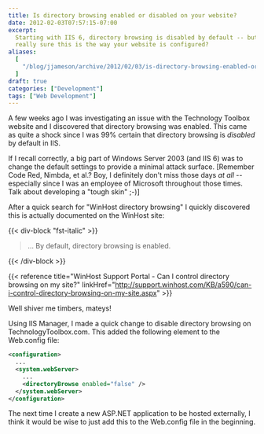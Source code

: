 ```yaml
---
title: Is directory browsing enabled or disabled on your website?
date: 2012-02-03T07:57:15-07:00
excerpt:
  Starting with IIS 6, directory browsing is disabled by default -- but are you
  really sure this is the way your website is configured?
aliases:
  [
    "/blog/jjameson/archive/2012/02/03/is-directory-browsing-enabled-or-disabled-on-your-website.aspx",
  ]
draft: true
categories: ["Development"]
tags: ["Web Development"]
---
```


A few weeks ago I was investigating an issue with the Technology Toolbox website
and I discovered that directory browsing was enabled. This came as quite a shock
since I was 99% certain that directory browsing is _disabled_ by default in IIS.

If I recall correctly, a big part of Windows Server 2003 (and IIS 6) was to
change the default settings to provide a minimal attack surface. [Remember Code
Red, Nimbda, et al.? Boy, I definitely don't miss those days _at all_ --
especially since I was an employee of Microsoft throughout those times. Talk
about developing a "tough skin" ;-)]

After a quick search for "WinHost directory browsing" I quickly discovered this
is actually documented on the WinHost site:

{{< div-block "fst-italic" >}}

> ... By default, directory browsing is enabled.

{{< /div-block >}}

{{< reference
title="WinHost Support Portal - Can I control directory browsing on my site?"
linkHref="http://support.winhost.com/KB/a590/can-i-control-directory-browsing-on-my-site.aspx" >}}

Well shiver me timbers, mateys!

Using IIS Manager, I made a quick change to disable directory browsing on
TechnologyToolbox.com. This added the following element to the Web.config file:

```XML
<configuration>
  ...
  <system.webServer>
    ...
    <directoryBrowse enabled="false" />
  </system.webServer>
</configuration>
```

The next time I create a new ASP.NET application to be hosted externally, I
think it would be wise to just add this to the Web.config file in the beginning.

